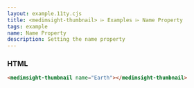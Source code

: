 ```yaml
---
layout: example.11ty.cjs
title: <medimsight-thumbnail> ⌲ Examples ⌲ Name Property
tags: example
name: Name Property
description: Setting the name property
---
```


<medimsight-thumbnail name="Earth"></medimsight-thumbnail>

<h3>HTML</h3>

```html
<medimsight-thumbnail name="Earth"></medimsight-thumbnail>
```
